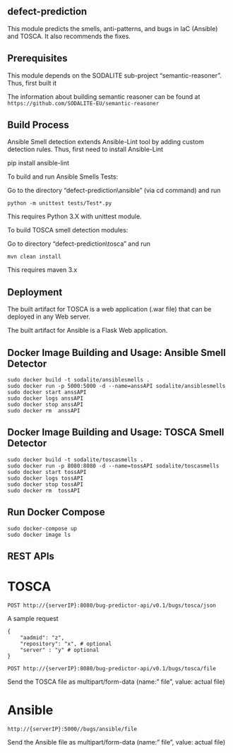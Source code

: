 ## defect-prediction

This module predicts the smells, anti-patterns, and bugs in IaC (Ansible) and TOSCA. It also recommends the fixes. 

## Prerequisites
This module depends on the SODALITE sub-project “semantic-reasoner”. Thus, first built it

The information about building semantic reasoner can be found at
 ` https://github.com/SODALITE-EU/semantic-reasoner `

## Build Process 

Ansible Smell detection extends Ansible-Lint tool by adding custom detection rules. Thus, first need to install Ansible-Lint

pip install ansible-lint

To build and run Ansible Smells Tests:
 
Go to the directory “defect-prediction\ansible” (via cd command) and run

```
python -m unittest tests/Test*.py

```
This requires Python 3.X with unittest module.
 
To build TOSCA smell detection modules:

Go to directory “defect-prediction\tosca” and run

```
mvn clean install 

```
This requires maven 3.x 

## Deployment

The built artifact for TOSCA is a web application (.war file) that can be deployed in any Web server. 

The built artifact for Ansible is a Flask Web application.

## Docker Image Building and Usage: Ansible Smell Detector 
```
sudo docker build -t sodalite/ansiblesmells .
sudo docker run -p 5000:5000 -d --name=anssAPI sodalite/ansiblesmells
sudo docker start anssAPI
sudo docker logs anssAPI
sudo docker stop anssAPI
sudo docker rm  anssAPI
```

## Docker Image Building and Usage: TOSCA Smell Detector 
```
sudo docker build -t sodalite/toscasmells .
sudo docker run -p 8080:8080 -d --name=tossAPI sodalite/toscasmells
sudo docker start tossAPI
sudo docker logs tossAPI
sudo docker stop tossAPI
sudo docker rm  tossAPI
```
## Run Docker Compose

```
sudo docker-compose up
sudo docker image ls
```

## REST APIs

# TOSCA

```
POST http://{serverIP}:8080/bug-predictor-api/v0.1/bugs/tosca/json
```
A sample request
```
{
	"aadmid": "z",
	"repository": "x", # optional
	"server" : "y" # optional
}
```
```
POST http://{serverIP}:8080/bug-predictor-api/v0.1/bugs/tosca/file
```
Send the TOSCA file as multipart/form-data (name:” file”, value: actual file)

# Ansible
```
http://{serverIP}:5000//bugs/ansible/file
```
Send the Ansible file as multipart/form-data (name:” file”, value: actual file)

